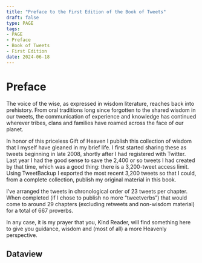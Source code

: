 ```yaml
---
title: "Preface to the First Edition of the Book of Tweets"
draft: false
type: PAGE
tags:
- PAGE
- Preface
- Book of Tweets
- First Edition
date: 2024-06-18
---
```

# Preface
The voice of the wise, as expressed in wisdom literature, reaches back into prehistory. From oral traditions long since forgotten to the shared wisdom in our tweets, the communication of experience and knowledge has continued wherever tribes, clans and families have roamed across the face of our planet.

In honor of this priceless Gift of Heaven I publish this collection of wisdom that I myself have gleaned in my brief life. I first started sharing these as tweets beginning in late 2008, shortly after I had registered with Twitter. Last year I had the good sense to save the 2,400 or so tweets I had created by that time, which was a good thing: there is a 3,200-tweet access limit. Using TweetBackup I exported the most recent 3,200 tweets so that I could, from a complete collection, publish my original material in this book.

I’ve arranged the tweets in chronological order of 23 tweets per chapter. When completed (if I chose to publish no more “tweetverbs”) that would come to around 29 chapters (excluding retweets and non-wisdom material) for a total of 667 proverbs.

In any case, it is my prayer that you, Kind Reader, will find something here to give you guidance, wisdom and (most of all) a more Heavenly perspective.

## Dataview
